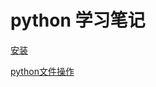 ﻿#             python 学习笔记

[安装](https://github.com/roy-lau/log/blob/master/Linux/centOS/install/python.md)

[python文件操作](lean_files.md)